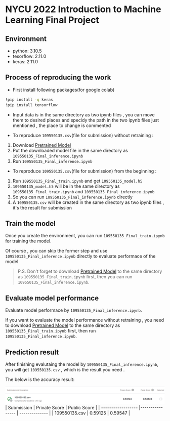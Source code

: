 # NYCU 2022 Introduction to Machine Learning Final Project

## Environment
* python: 3.10.5
* tesorflow: 2.11.0
* keras: 2.11.0

## Process of reproducing the work
* First install following packages(for google colab)
```bash
!pip install -q keras
!pip install tensorflow
```
* Input data is in the same directory as two ipynb files , you can move them to desired places and specidy the path in the two ipynb files just mentioned , the place to change is commented

* To reproduce `109550135.csv`(file for submission) without retraining :
1. Download [Pretrained Model](https://drive.google.com/file/d/1Jbzr1SQ-iFxKGfbqNFEFfhpfu1-Er1wH/view?usp=share_link) 
3. Put the downloaded model file in the same directory as `109550135_Final_inference.ipynb`
2. Run `109550135_Final_inference.ipynb`

* To reproduce `109550135.csv`(file for submission) from the beginning :
1. Run `109550135_Final_train.ipynb` and get `109550135_model.h5`
2. `109550135_model.h5` will be in the same directory as `109550135_Final_train.ipynb` and `109550135_Final_inference.ipynb`
3. So you can run `109550135_Final_inference.ipynb` directly
4. A `109550135.csv` will be created in the same directory as two ipynb files , it's the result for submission


## Train the model
  Once you create the environment, you can run `109550135_Final_train.ipynb` for training the model.

  Of course , you can skip the former step and use `109550135_Final_inference.ipynb` directly to evaluate performace of the model
>P.S. Don't forget to download [Pretrained Model](https://drive.google.com/file/d/1Jbzr1SQ-iFxKGfbqNFEFfhpfu1-Er1wH/view?usp=share_link) to the same directory as `109550135_Final_train.ipynb` first, then you can run `109550135_Final_inference.ipynb`.

## Evaluate model performance
  Evaluate model performace by `109550135_Final_inference.ipynb`.

  If you want to evaluate the model performance without retraining , you need to download [Pretrained Model](https://drive.google.com/file/d/1Jbzr1SQ-iFxKGfbqNFEFfhpfu1-Er1wH/view?usp=share_link) to the same directory as `109550135_Final_train.ipynb` first, then run `109550135_Final_inference.ipynb`.

## Prediction result
  After finishing evalutaing the model by `109550135_Final_inference.ipynb`, you will get `109550135.csv` , which is the result you need .

The below is the accuracy result:

![image](./README_pic/result.png)
| Submission         | Private Score   | Public Score   |
| ------------------ |---------------- | -------------- |
| 109550135.csv     |     0.59125     |      0.59547   |
